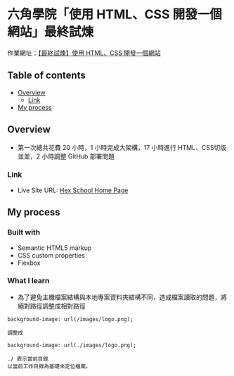 # 六角學院「使用 HTML、CSS 開發一個網站」最終試煉
作業網址：[【最終試煉】使用 HTML、CSS 開發一個網站](https://rpg.hexschool.com/user/task/47252/show)

## Table of contents
- [Overview](#overview)
  - [Link](#link)
- [My process](#my-process)

## Overview
- 第一次總共花費 20 小時，1 小時完成大架構，17 小時進行 HTML、CSS切版並並，2 小時調整 GitHub 部署問題

### Link
- Live Site URL: [Hex School Home Page](https://chunjull.github.io/hexschool-html-final/)

## My process

### Built with
- Semantic HTML5 markup
- CSS custom properties
- Flexbox

### What I learn
- 為了避免主機檔案結構與本地專案資料夾結構不同，造成檔案讀取的問題，將絕對路徑調整成相對路徑
```
background-image: url(/images/logo.png);

調整成

background-image: url(./images/logo.png); 

./ 表示當前目錄
以當前工作目錄為基礎來定位檔案。
```